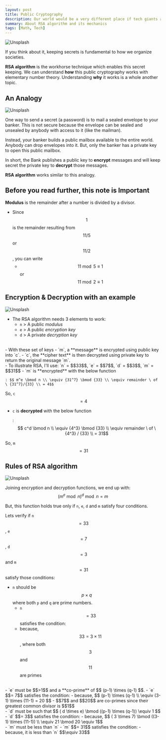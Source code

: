 ```yaml
---
layout: post
title: Public Cryptography
description: Our world would be a very different place if tech giants and banks couldn't guard passwords.
summary: About RSA algorithm and its mechanics
tags: [Math, Tech]
---
```


![Unsplash](https://source.unsplash.com/EPeK7w5Eeic/800x450/ "Source: unsplash.com/@proxyclick")

If you think about it, keeping secrets is fundamental to how we organize societies.

**RSA algorithm** is the workhorse technique which enables this secret keeping. We can understand **how** this public cryptography works with elementary number theory. Understanding **why** it works is a whole another topic.



## An Analogy

![Unsplash](https://source.unsplash.com/SHeN-2puD7s/800x450/ "Source: unsplash.com/@groovelanddesigns")

One way to send a secret (a password) is to mail a sealed envelope to your banker. This is not secure because the envelope can be sealed and unsealed by anybody with access to it (like the mailman). 

Instead, your banker builds a public mailbox available to the entire world. Anybody can drop envelopes into it. But, only the banker has a private key to open this public mailbox.

In short, the Bank publishes a public key to **encrypt** messages and will keep secret the private key to **decrypt** those messages.

**RSA algorithm** works similar to this analogy.


## Before you read further, this note is Important

**Modulus** is the remainder after a number is divided by a divisor. 

- Since $$1$$ is the remainder resulting from $$ 11/5 $$ or $$ 11/2 $$,  you can write 
    - $$11\bmod 5 \equiv 1$$ or  $$11\bmod 2 \equiv 1$$


## Encryption & Decryption with an example

![Unsplash](https://source.unsplash.com/hecib2an4T4/800x450/ "Source: unsplash.com/@jeswinthomas")

- The RSA algorithm needs 3 elements to work:
  - `n` > A public *modulus* 
  - `e` > A public *encryption key*
  - `d` > A private *decryption key*  

<br>
- With these set of keys 
  - `m`, a  **message** is encrypted using public key into `c`. 
  - `c`, the **cipher text** is then decrypted using private key to return the original message `m`.


<br>
- To illustrate RSA, I'll use: `n` = $$33$$,  `e` = $$7$$,   `d` = $$3$$,  `m` = $$31$$
  - `m` is **encrypted** with the below function
    
    : $$ m^e \bmod n \\ \equiv {31^7} \bmod {33} \\ \equiv remainder \ of \ {31^7}/{33} \\ = 4$$

  So, `c` $$= 4$$


  - `c` is **decrypted** with the below function
    
    : $$ c^d \bmod n \\ \equiv {4^3} \bmod {33} \\ \equiv remainder \ of \ {4^3} / {33} \\ = 31$$

  So, `m` $$= 31$$




## Rules of RSA algorithm

![Unsplash](https://source.unsplash.com/_U-x3_FYxfI/800x450/ "Source: unsplash.com/@punttim")


Joining  encryption and decryption functions, we end up with: <br>
$$  (m^e \bmod n)^ d \bmod n = m $$ 

But, this function holds true only if `n`, `e`, `d` and `m` satisfy four conditions.

Lets verify if `n` $$= 33$$ , `e` $$= 7$$ , `d` $$= 3$$ and  `m` $$= 31$$  satisfy those conditions:

- `n` should be $$ p \times q$$ where both `p` and `q` are prime numbers. 
  - `n` $$= 33$$ satisfies the condition:
  - because, $$ 33 = 3 \times 11 $$, where both $$3$$ and $$11$$ are primes

<br>
- `e` must be $$>1$$ and a **co-prime** of $$ (p-1) \times (q-1) $$.
  - `e` $$= 7$$ satisfies the condition:
  - because, $$ (p-1) \times (q-1)  \\ \equiv (3-1) \times (11-1) = 20 $$
  - $$7$$ and $$20$$ are co-primes since their greatest common divisor is $$1$$

<br>
- `d` must be such that $$ ( d \times e) \bmod ((p-1) \times (q-1)) \equiv 1 $$
  - `d` $$= 3$$ satisfies the condition: 
  - because, $$ ( 3 \times 7) \bmod ((3-1) \times (11-1)) \\ \equiv 21 \bmod 20 \equiv 1$$

<br>
- `m` must be less than `n` 
  - `m` $$= 31$$ satisfies the condition: 
  - because, it is less than `n` $$\equiv 33$$